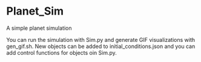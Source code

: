 # Planet_Sim
A simple planet simulation

You can run the simulation with Sim.py and generate GIF visualizations with gen_gif.sh. New objects can be added to initial_conditions.json and you can add control functions for objects oin Sim.py.
